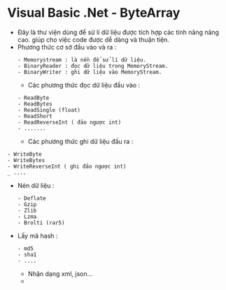 # Visual Basic .Net - ByteArray
* Đây là thư viện dùng để sử lí dữ liệu được tích hợp các tính năng nâng cao. giúp cho việc code được dễ dàng và thuận tiện.
* Phương thức cơ sở đầu vào và ra :
  ```
  - Memorystream : là nền để sử lí dữ liệu.
  - BinaryReader : đọc dữ liệu trong MemoryStream.
  - BinaryWriter : ghi dữ liệu vào MemoryStream.
  ```
  * Các phương thức đọc dữ liệu đầu vào :
  ```
  - ReadByte
  - ReadBytes
  - ReadSingle (float)
  - ReadShort
  - ReadReverseInt ( đảo ngược int)
  - .......
  ```
  * Các phương thức ghi dữ liệu đầu ra :
```
- WriteByte
- WriteBytes
- WriteReverseInt ( ghi đảo ngược int)
_ ....
```
* Nén dữ liệu : 
  ```
  - Deflate
  - Gzip
  - Zlib
  - Lzma
  - Brolti (rar5)
  ```
* Lấy mã hash :
  ```
  - md5
  - sha1
  - ....
  ```
  * Nhận dạng xml, json...
  * 
  
